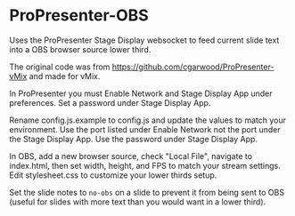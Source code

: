 # ProPresenter-OBS

Uses the ProPresenter Stage Display websocket to feed current slide text into a OBS browser source lower third.

The original code was from https://github.com/cgarwood/ProPresenter-vMix and made for vMix.

In ProPresenter you must Enable Network and Stage Display App under preferences.  Set a password under Stage Display App.

Rename config.js.example to config.js and update the values to match your environment.  Use the port listed under Enable Network not the port under the Stage Display App. Use the password under Stage Display App.

In OBS, add a new browser source, check "Local File", navigate to index.html, then set width, height, and FPS to match your stream settings. Edit stylesheet.css to customize your lower thirds setup.

Set the slide notes to `no-obs` on a slide to prevent it from being sent to OBS (useful for slides with more text than you would want in a lower third).
